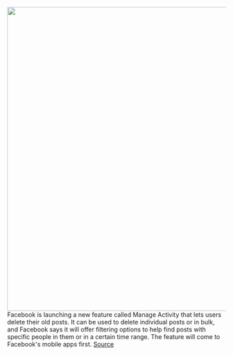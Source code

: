 <img src='https://cdn.vox-cdn.com/thumbor/KOy98AVJblqVSf7rnRvGyJB1jAg=/0x0:1180x787/1200x800/filters:focal(496x300:684x488)/cdn.vox-cdn.com/uploads/chorus_image/image/66884548/Manage_Activity_Screenshots.0.jpg' width='700px' /><br/>
Facebook is launching a new feature called Manage Activity that lets users delete their old posts. It can be used to delete individual posts or in bulk, and Facebook says it will offer filtering options to help find posts with specific people in them or in a certain time range. The feature will come to Facebook's mobile apps first.
<a href='https://www.theverge.com/21277905/facebook-manage-activity-delete-bulk-old-posts-activity-log'> Source <a/>